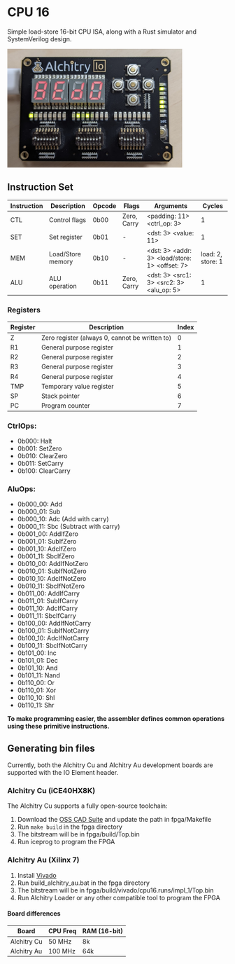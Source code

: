 # CPU 16

Simple load-store 16-bit CPU ISA, along with a Rust simulator and SystemVerilog
design.

<img src="res/cpu16.png" alt="CPU16 Running on an Alchitry Au" width="400">

## Instruction Set

| Instruction | Description       | Opcode | Flags       | Arguments                                      | Cycles            |
| ----------- | ----------------- | ------ | ----------- | ---------------------------------------------- | ----------------- |
| CTL         | Control flags     | 0b00   | Zero, Carry | <padding: 11> <ctrl_op: 3>                     | 1                 |
| SET         | Set register      | 0b01   | -           | <dst: 3> <value: 11>                           | 1                 |
| MEM         | Load/Store memory | 0b10   | -           | <dst: 3> <addr: 3> <load/store: 1> <offset: 7> | load: 2, store: 1 |
| ALU         | ALU operation     | 0b11   | Zero, Carry | <dst: 3> <src1: 3> <src2: 3> <alu_op: 5>       | 1                 |

### Registers

| Register | Description                                    | Index |
| -------- | ---------------------------------------------- | ----- |
| Z        | Zero register (always 0, cannot be written to) | 0     |
| R1       | General purpose register                       | 1     |
| R2       | General purpose register                       | 2     |
| R3       | General purpose register                       | 3     |
| R4       | General purpose register                       | 4     |
| TMP      | Temporary value register                       | 5     |
| SP       | Stack pointer                                  | 6     |
| PC       | Program counter                                | 7     |

### CtrlOps:

- 0b000: Halt
- 0b001: SetZero
- 0b010: ClearZero
- 0b011: SetCarry
- 0b100: ClearCarry

### AluOps:

- 0b000_00: Add
- 0b000_01: Sub
- 0b000_10: Adc (Add with carry)
- 0b000_11: Sbc (Subtract with carry)
- 0b001_00: AddIfZero
- 0b001_01: SubIfZero
- 0b001_10: AdcIfZero
- 0b001_11: SbcIfZero
- 0b010_00: AddIfNotZero
- 0b010_01: SubIfNotZero
- 0b010_10: AdcIfNotZero
- 0b010_11: SbcIfNotZero
- 0b011_00: AddIfCarry
- 0b011_01: SubIfCarry
- 0b011_10: AdcIfCarry
- 0b011_11: SbcIfCarry
- 0b100_00: AddIfNotCarry
- 0b100_01: SubIfNotCarry
- 0b100_10: AdcIfNotCarry
- 0b100_11: SbcIfNotCarry
- 0b101_00: Inc
- 0b101_01: Dec
- 0b101_10: And
- 0b101_11: Nand
- 0b110_00: Or
- 0b110_01: Xor
- 0b110_10: Shl
- 0b110_11: Shr

**To make programming easier, the assembler defines common operations using
these primitive instructions.**

## Generating bin files

Currently, both the Alchitry Cu and Alchitry Au development boards are supported
with the IO Element header.

### Alchitry Cu (iCE40HX8K)

The Alchitry Cu supports a fully open-source toolchain:

1. Download the [OSS CAD Suite](https://github.com/YosysHQ/oss-cad-suite-build)
   and update the path in fpga/Makefile
2. Run `make build` in the fpga directory
3. The bitstream will be in fpga/build/Top.bin
4. Run iceprog to program the FPGA

### Alchitry Au (Xilinx 7)

1. Install [Vivado](https://alchitry.com/tutorials/setup/vivado/)
2. Run build_alchitry_au.bat in the fpga directory
3. The bitstream will be in fpga/build/vivado/cpu16.runs/impl_1/Top.bin
4. Run Alchitry Loader or any other compatible tool to program the FPGA

#### Board differences

| Board       | CPU Freq | RAM (16-bit) |
| ----------- | -------- | ------------ |
| Alchitry Cu | 50 MHz   | 8k           |
| Alchitry Au | 100 MHz  | 64k          |
